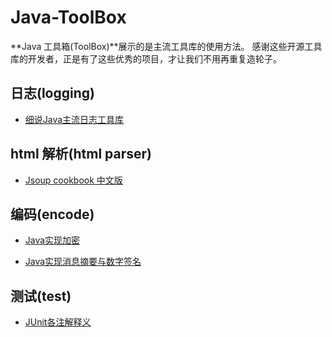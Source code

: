 # Java-ToolBox
**Java 工具箱(ToolBox)**展示的是主流工具库的使用方法。
感谢这些开源工具库的开发者，正是有了这些优秀的项目，才让我们不用再重复造轮子。


## 日志(logging)

- [细说Java主流日志工具库](https://github.com/atlantis1024/JavaParty/blob/master/docs/%E7%BC%96%E7%A8%8B/toolbox/%E6%97%A5%E5%BF%97(logging)/%E7%BB%86%E8%AF%B4Java%E4%B8%BB%E6%B5%81%E6%97%A5%E5%BF%97%E5%B7%A5%E5%85%B7%E5%BA%93.md)


## html 解析(html parser)

- [Jsoup cookbook 中文版](https://github.com/atlantis1024/JavaParty/blob/master/docs/%E7%BC%96%E7%A8%8B/toolbox/html%E8%A7%A3%E6%9E%90(html)/jsoup-cookbook-cn.md)


## 编码(encode)

- [Java实现加密](https://github.com/atlantis1024/JavaParty/blob/master/docs/%E7%BC%96%E7%A8%8B/toolbox/%E7%BC%96%E7%A0%81(encode)/Java%E5%AE%9E%E7%8E%B0%E5%8A%A0%E5%AF%86.md)

- [Java实现消息摘要与数字签名](https://github.com/atlantis1024/JavaParty/blob/master/docs/%E7%BC%96%E7%A8%8B/toolbox/%E7%BC%96%E7%A0%81(encode)/Java%E5%AE%9E%E7%8E%B0%E6%B6%88%E6%81%AF%E6%91%98%E8%A6%81%E4%B8%8E%E6%95%B0%E5%AD%97%E7%AD%BE%E5%90%8D.md)


## 测试(test)

- [JUnit各注解释义](https://github.com/atlantis1024/JavaParty/blob/master/docs/%E7%BC%96%E7%A8%8B/toolbox/%E6%B5%8B%E8%AF%95(test)/JUnit%E5%90%84%E6%B3%A8%E8%A7%A3%E9%87%8A%E4%B9%89.md)